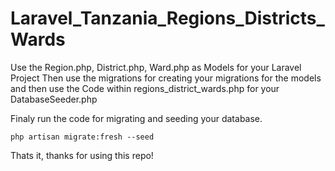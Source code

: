 # Laravel_Tanzania_Regions_Districts_Wards

Use the Region.php, District.php, Ward.php as Models for your Laravel Project
Then use the migrations for creating your migrations for the models
and then use the Code within regions_district_wards.php for your DatabaseSeeder.php

Finaly run the code for migrating and seeding your database.

```php artisan migrate:fresh --seed```

Thats it, thanks for using this repo!
